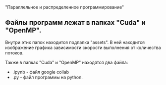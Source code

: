 "Параллельное и распределенное программирование"

## Файлы программ лежат в папках "Cuda" и "OpenMP".

Внутри этих папок находится подпапка "assets". В ней находится изображение графика зависимости скорости выполнения от количества потоков. 

Также в папках "Cuda" и "OpenMP" находятся два файла: 
-  .ipynb - файл google collab
-  .py - файл программы на python.

